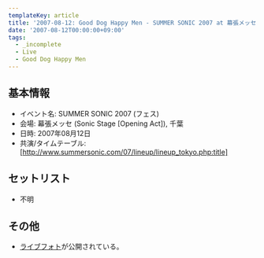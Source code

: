 ```yaml
---
templateKey: article
title: '2007-08-12: Good Dog Happy Men - SUMMER SONIC 2007 at 幕張メッセ (Sonic Stage [Opening Act])'
date: '2007-08-12T00:00:00+09:00'
tags:
  - _incomplete
  - Live
  - Good Dog Happy Men
---
```

## 基本情報

* イベント名: SUMMER SONIC 2007 (フェス)
* 会場: 幕張メッセ (Sonic Stage [Opening Act]), 千葉
* 日時: 2007年08月12日
* 共演/タイムテーブル: [http://www.summersonic.com/07/lineup/lineup_tokyo.php:title]

## セットリスト

* 不明

## その他

* [ライブフォト](http://www.summersonic.com/07/gallery/12/sonic/01/index.html)が公開されている。
